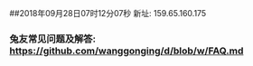 ##2018年09月28日07时12分07秒 新址: 159.65.160.175
### 兔友常见问题及解答: https://github.com/wanggonging/d/blob/w/FAQ.md
